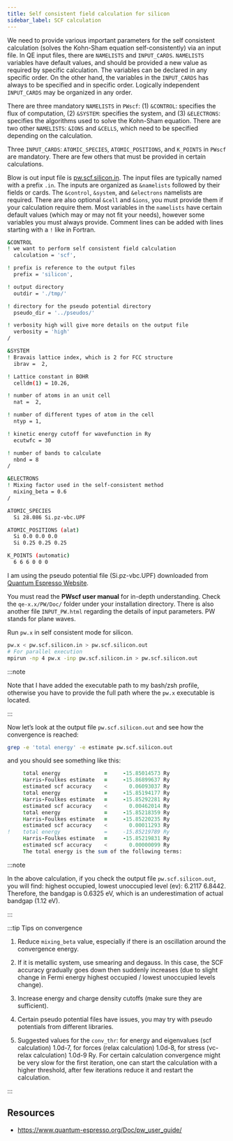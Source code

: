 ```yaml
---
title: Self consistent field calculation for silicon
sidebar_label: SCF calculation
---
```


We need to provide various important parameters for the self consistent
calculation (solves the Kohn-Sham equation self-consistently) via an input file.
In QE input files, there are `NAMELISTS` and `INPUT_CARDS`. `NAMELISTS`
variables have default values, and should be provided a new value as required by
specific calculation. The variables can be declared in any specific order. On
the other hand, the variables in the `INPUT_CARDS` has always to be specified
and in specific order. Logically independent `INPUT_CARDS` may be organized in
any order.

There are three mandatory `NAMELISTS` in `PWscf`: (1) `&CONTROL`: specifies the
flux of computation, (2) `&SYSTEM`: specifies the system, and (3) `&ELECTRONS`:
specifies the algorithms used to solve the Kohn-Sham equation. There are two
other `NAMELISTS`: `&IONS` and `&CELLS`, which need to be specified depending on
the calculation.

Three `INPUT_CARDS`: `ATOMIC_SPECIES`, `ATOMIC_POSITIONS`, and `K_POINTS` in
`PWscf` are mandatory. There are few others that must be provided in certain
calculations.

Blow is out input file is [pw.scf.silicon.in](
https://github.com/pranabdas/espresso/). The input files are typically named with
a prefix `.in`. The inputs are organized as `&namelists` followed by their
fields or cards. The `&control`, `&system`, and `&electrons` namelists are
required. There are also optional `&cell` and `&ions`, you must provide them if
your calculation require them. Most variables in the `namelists` have certain
default values (which may or may not fit your needs), however some variables you
must always provide. Comment lines can be added with lines starting with a `!`
like in Fortran.

```bash title="src/silicon/pw.scf.silicon.in"
&CONTROL
! we want to perform self consistent field calculation
  calculation = 'scf',

! prefix is reference to the output files
  prefix = 'silicon',

! output directory
  outdir = './tmp/'

! directory for the pseudo potential directory
  pseudo_dir = '../pseudos/'

! verbosity high will give more details on the output file
  verbosity = 'high'
/

&SYSTEM
! Bravais lattice index, which is 2 for FCC structure
  ibrav =  2,

! Lattice constant in BOHR
  celldm(1) = 10.26,

! number of atoms in an unit cell
  nat =  2,

! number of different types of atom in the cell
  ntyp = 1,

! kinetic energy cutoff for wavefunction in Ry
  ecutwfc = 30

! number of bands to calculate
  nbnd = 8
/

&ELECTRONS
! Mixing factor used in the self-consistent method
  mixing_beta = 0.6
/

ATOMIC_SPECIES
  Si 28.086 Si.pz-vbc.UPF

ATOMIC_POSITIONS (alat)
  Si 0.0 0.0 0.0
  Si 0.25 0.25 0.25

K_POINTS (automatic)
  6 6 6 0 0 0
```

I am using the pseudo potential file (Si.pz-vbc.UPF) downloaded from [Quantum
Espresso Website](https://www.quantum-espresso.org/pseudopotentials).

You must read the **PWscf user manual** for in-depth understanding. Check the
`qe-x.x/PW/Doc/` folder under your installation directory. There is also another
file `INPUT_PW.html` regarding the details of input parameters. PW stands for
plane waves.

Run `pw.x` in self consistent mode for silicon.
```bash
pw.x < pw.scf.silicon.in > pw.scf.silicon.out
# For parallel execution
mpirun -np 4 pw.x -inp pw.scf.silicon.in > pw.scf.silicon.out
```

:::note

Note that I have added the executable path to my bash/zsh profile, otherwise you
have to provide the full path where the `pw.x` executable is located.

:::

Now let’s look at the output file `pw.scf.silicon.out` and see how the
convergence is reached:
```bash
grep -e 'total energy' -e estimate pw.scf.silicon.out
```

and you should see something like this:
```fortran
     total energy              =     -15.85014573 Ry
     Harris-Foulkes estimate   =     -15.86899637 Ry
     estimated scf accuracy    <       0.06093037 Ry
     total energy              =     -15.85194177 Ry
     Harris-Foulkes estimate   =     -15.85292281 Ry
     estimated scf accuracy    <       0.00462014 Ry
     total energy              =     -15.85218359 Ry
     Harris-Foulkes estimate   =     -15.85220235 Ry
     estimated scf accuracy    <       0.00011293 Ry
!    total energy              =     -15.85219789 Ry
     Harris-Foulkes estimate   =     -15.85219831 Ry
     estimated scf accuracy    <       0.00000099 Ry
     The total energy is the sum of the following terms:
```

:::note

In the above calculation, if you check the output file `pw.scf.silicon.out`, you
will find: highest occupied, lowest unoccupied level (ev): 6.2117 6.8442.
Therefore, the bandgap is 0.6325 eV, which is an underestimation of actual
bandgap (1.12 eV).

:::

:::tip Tips on convergence

1. Reduce `mixing_beta` value, especially if there is an oscillation around the
convergence energy.

2. If it is metallic system, use smearing and degauss. In this case, the SCF
accuracy gradually goes down then suddenly increases (due to slight change in
Fermi energy highest occupied / lowest unoccupied levels change).

3. Increase energy and charge density cutoffs (make sure they are sufficient).

4. Certain pseudo potential files have issues, you may try with pseudo
potentials from different libraries.

5. Suggested values for the `conv_thr`: for energy and eigenvalues (scf
calculation) 1.0d-7, for forces (relax calculation) 1.0d-8, for stress (vc-relax
calculation) 1.0d-9 Ry. For certain calculation convergence might be very slow
for the first iteration, one can start the calculation with a higher threshold,
after few iterations reduce it and restart the calculation.

:::

## Resources
- <https://www.quantum-espresso.org/Doc/pw_user_guide/>
